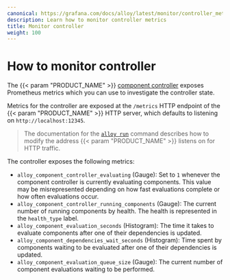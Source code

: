 ```yaml
---
canonical: https://grafana.com/docs/alloy/latest/monitor/controller_metrics/
description: Learn how to monitor controller metrics
title: Monitor controller
weight: 100
---
```


# How to monitor controller

The {{< param "PRODUCT_NAME" >}} [component controller][] exposes Prometheus metrics which you can use to investigate the controller state.

Metrics for the controller are exposed at the `/metrics` HTTP endpoint of the {{< param "PRODUCT_NAME" >}} HTTP server, which defaults to listening on `http://localhost:12345`.

> The documentation for the [`alloy run`][alloy run] command describes how to modify the address {{< param "PRODUCT_NAME" >}} listens on for HTTP traffic.

The controller exposes the following metrics:

* `alloy_component_controller_evaluating` (Gauge): Set to `1` whenever the  component controller is currently evaluating components.
  This value may be misrepresented depending on how fast evaluations complete or how often evaluations occur.
* `alloy_component_controller_running_components` (Gauge): The current number of running components by health.
   The health is represented in the `health_type` label.
* `alloy_component_evaluation_seconds` (Histogram): The time it takes to evaluate components after one of their dependencies is updated.
* `alloy_component_dependencies_wait_seconds` (Histogram): Time spent by components waiting to be evaluated after one of their dependencies is updated.
* `alloy_component_evaluation_queue_size` (Gauge): The current number of component evaluations waiting to be performed.

[component controller]: ../../../concepts/component_controller/
[alloy run]: ../../../reference/cli/run/
